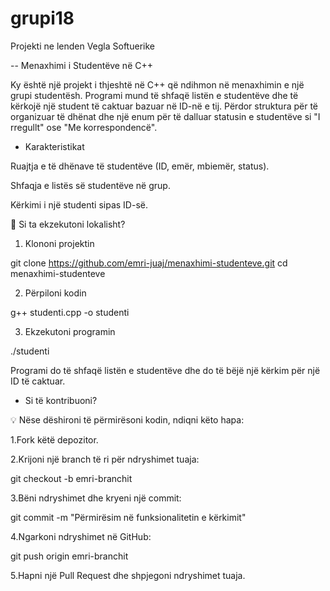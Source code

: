 # grupi18
Projekti ne lenden Vegla Softuerike

-- Menaxhimi i Studentëve në C++ 

Ky është një projekt i thjeshtë në C++ që ndihmon në menaxhimin e një grupi studentësh. Programi mund të shfaqë listën e studentëve dhe të kërkojë një student të caktuar bazuar në ID-në e tij. Përdor struktura për të organizuar të dhënat dhe një enum për të dalluar statusin e studentëve si "I rregullt" ose "Me korrespondencë".

- Karakteristikat
  
Ruajtja e të dhënave të studentëve (ID, emër, mbiemër, status).

Shfaqja e listës së studentëve në grup.

Kërkimi i një studenti sipas ID-së.


🚀 Si ta ekzekutoni lokalisht?

1. Klononi projektin

git clone https://github.com/emri-juaj/menaxhimi-studenteve.git
cd menaxhimi-studenteve

2. Përpiloni kodin
   
g++ studenti.cpp -o studenti

3. Ekzekutoni programin
   
./studenti

Programi do të shfaqë listën e studentëve dhe do të bëjë një kërkim për një ID të caktuar.

- Si të kontribuoni?

💡 Nëse dëshironi të përmirësoni kodin, ndiqni këto hapa:

1.Fork këtë depozitor.

2.Krijoni një branch të ri për ndryshimet tuaja:

git checkout -b emri-branchit

3.Bëni ndryshimet dhe kryeni një commit:

git commit -m "Përmirësim në funksionalitetin e kërkimit"

4.Ngarkoni ndryshimet në GitHub:

git push origin emri-branchit

5.Hapni një Pull Request dhe shpjegoni ndryshimet tuaja.
